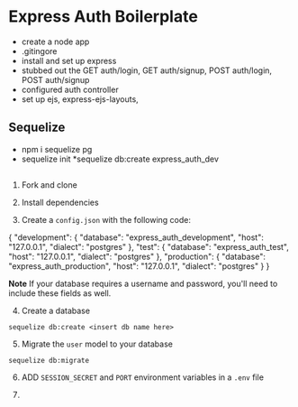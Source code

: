 # Express Auth Boilerplate

* create a node app
* .gitingore
* install and set up express
* stubbed out the GET auth/login, GET auth/signup, POST auth/login, POST auth/signup
* configured auth controller
* set up ejs, express-ejs-layouts,

## Sequelize
* npm i sequelize pg
* sequelize init 
*sequelize db:create express_auth_dev

## 
1. Fork and clone

2. Install dependencies

3. Create a `config.json` with the following code:

{
  "development": {
    "database": "express_auth_development",
    "host": "127.0.0.1",
    "dialect": "postgres"
  },
  "test": {
    "database": "express_auth_test",
    "host": "127.0.0.1",
    "dialect": "postgres"
  },
  "production": {
    "database": "express_auth_production",
    "host": "127.0.0.1",
    "dialect": "postgres"
  }
}

**Note** If your database requires a username and password, you'll need to include these fields as well.

4. Create a database
```
sequelize db:create <insert db name here>

```

5. Migrate the `user` model to your database
```
sequelize db:migrate
```
6. ADD `SESSION_SECRET` and `PORT` environment variables in a `.env` file

7. 